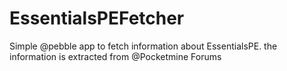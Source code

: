 # EssentialsPEFetcher
Simple @pebble app to fetch information about EssentialsPE. the information is extracted from @Pocketmine Forums

